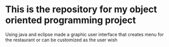 # This is the repository for my object oriented programming project
Using java and eclipse made a graphic user interface that creates menu for the restaurant or can be customized as the user wish
